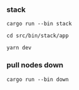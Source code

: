### stack

`cargo run --bin stack`

`cd src/bin/stack/app`

`yarn dev`

### pull nodes down

`cargo run --bin down`
